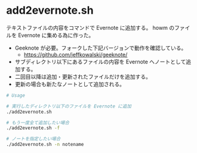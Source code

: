 # add2evernote.sh

テキストファイルの内容をコマンドで Evernote に追加する。
howm のファイルを Evernote に集める為に作った。

- Geeknote が必要。フォークした下記バージョンで動作を確認している。
  - https://github.com/jeffkowalski/geeknote/
- サブディレクトリ以下にあるファイルの内容を Evernote へノートとして追加する。
- 二回目以降は追加・更新されたファイルだけを追加する。
- 更新の場合も新たなノートとして追加される。


```bash
# Usage

# 実行したディレクトリ以下のファイルを Evernote に追加
./add2evernote.sh

# もう一度全て追加したい場合
./add2evernote.sh -f

# ノートを指定したい場合
./add2evernote.sh -n notename

```
